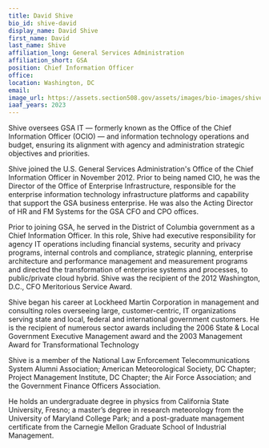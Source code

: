 ```yaml
---
title: David Shive
bio_id: shive-david
display_name: David Shive
first_name: David
last_name: Shive
affiliation_long: General Services Administration
affiliation_short: GSA
position: Chief Information Officer
office: 
location: Washington, DC
email: 
image_url: https://assets.section508.gov/assets/images/bio-images/shive-david.jpg
iaaf_years: 2023
---
```

Shive oversees GSA IT — formerly known as the Office of the Chief Information Officer (OCIO) — and information technology operations and budget, ensuring its alignment with agency and administration strategic objectives and priorities.

Shive joined the U.S. General Services Administration's Office of the Chief Information Officer in November 2012. Prior to being named CIO, he was the Director of the Office of Enterprise Infrastructure, responsible for the enterprise information technology infrastructure platforms and capability that support the GSA business enterprise. He was also the Acting Director of HR and FM Systems for the GSA CFO and CPO offices.

Prior to joining GSA, he served in the District of Columbia government as a Chief Information Officer. In this role, Shive had executive responsibility for agency IT operations including financial systems, security and privacy programs, internal controls and compliance, strategic planning, enterprise architecture and performance management and measurement programs and directed the transformation of enterprise systems and processes, to public/private cloud hybrid. Shive was the recipient of the 2012 Washington, D.C., CFO Meritorious Service Award.

Shive began his career at Lockheed Martin Corporation in management and consulting roles overseeing large, customer-centric, IT organizations serving state and local, federal and international government customers. He is the recipient of numerous sector awards including the 2006 State & Local Government Executive Management award and the 2003 Management Award for Transformational Technology

Shive is a member of the National Law Enforcement Telecommunications System Alumni Association; American Meteorological Society, DC Chapter; Project Management Institute, DC Chapter; the Air Force Association; and the Government Finance Officers Association.

He holds an undergraduate degree in physics from California State University, Fresno; a master’s degree in research meteorology from the University of Maryland College Park; and a post-graduate management certificate from the Carnegie Mellon Graduate School of Industrial Management.